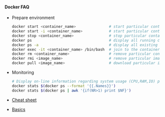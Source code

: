 #### Docker FAQ
-  Prepare environment
    ````bash
    docker start <container_name>               # start particular container
    docker start -i <container_name>            # start particular container in interactive mode
    docker stop <container_name>                # stop particular container
    docker ps                                   # display all running containers
    docker ps -a                                # display all existing containers (stopped)
    docker exec -it <container_name> /bin/bash  # join to the container via bash
    docker rm <container_name>                  # remove particular container
    docker rmi <image_name>                     # remove particular image
    docker pull <image_name>                    # download particular image from the remote repository (NC Artifactory, dockerhub, etc)
    ````
  
-  Monitoring
    ```bash
    # Display on-line information regarding system usage (CPU,RAM,IO) per container    
    docker stats $(docker ps --format '{{.Names}}')        
    docker stats $(docker ps | awk '{if(NR>1) print $NF}')
    ```

-  [Cheat sheet](https://gist.github.com/dgroup/5046bac5531fae11242dd03201626f5b)

-  [Basics](https://github.com/wsargent/docker-cheat-sheet)
